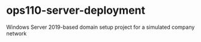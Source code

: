 # ops110-server-deployment
Windows Server 2019-based domain setup project for a simulated company network

